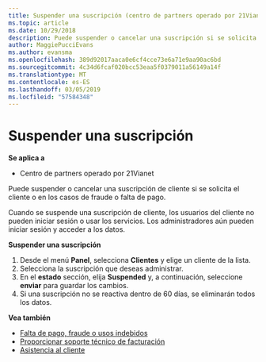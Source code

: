 ```yaml
---
title: Suspender una suscripción (centro de partners operado por 21Vianet)
ms.topic: article
ms.date: 10/29/2018
description: Puede suspender o cancelar una suscripción si se solicita el cliente o en los casos de fraude o falta de pago.
author: MaggiePucciEvans
ms.author: evansma
ms.openlocfilehash: 389d92017aaca0e6cf4cce73e6a71e9aa90ac6bd
ms.sourcegitcommit: 4c34d6fcaf020bcc53eaa5f0379011a56149a14f
ms.translationtype: MT
ms.contentlocale: es-ES
ms.lasthandoff: 03/05/2019
ms.locfileid: "57584348"
---
```

# <a name="suspend-a-subscription"></a>Suspender una suscripción

**Se aplica a**

-   Centro de partners operado por 21Vianet

Puede suspender o cancelar una suscripción de cliente si se solicita el cliente o en los casos de fraude o falta de pago.

Cuando se suspende una suscripción de cliente, los usuarios del cliente no pueden iniciar sesión o usar los servicios. Los administradores aún pueden iniciar sesión y acceder a los datos.

**Suspender una suscripción**

1.  Desde el menú **Panel**, selecciona **Clientes** y elige un cliente de la lista.
2.  Selecciona la suscripción que deseas administrar.
3.  En el **estado** sección, elija **Suspended** y, a continuación, seleccione **enviar** para guardar los cambios.
4.  Si una suscripción no se reactiva dentro de 60 días, se eliminarán todos los datos.

**Vea también**

-   [Falta de pago, fraude o usos indebidos](non-payment-fraud-or-misuse.md)
-   [Proporcionar soporte técnico de facturación](provide-billing-support.md)
-   [Asistencia al cliente](customer-support.md)